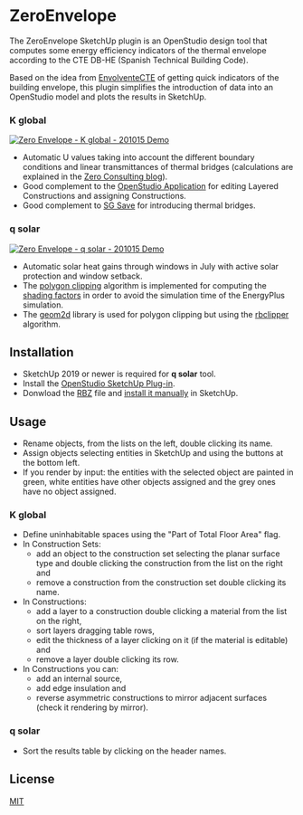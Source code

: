 # ZeroEnvelope

The ZeroEnvelope SketchUp plugin is an OpenStudio design tool that computes some energy efficiency indicators of the thermal envelope according to the CTE DB-HE (Spanish Technical Building Code).

Based on the idea from [EnvolventeCTE](https://pachi.github.io/envolventecte) of getting quick indicators of the building envelope, this plugin simplifies the introduction of data into an OpenStudio model and plots the results in SketchUp.

### K global

[![Zero Envelope - K global - 201015 Demo](http://img.youtube.com/vi/NnLzam9g170/0.jpg)](http://www.youtube.com/watch?v=NnLzam9g170 "K global demo")

* Automatic U values taking into account the different boundary conditions and linear transmittances of thermal bridges (calculations are explained in the [Zero Consulting blog](https://blog.zeroconsulting.com/nuevo-cte-he-2019-kglobal)).
* Good complement to the [OpenStudio Application](https://github.com/openstudiocoalition/OpenStudioApplication) for editing Layered Constructions and assigning Constructions.
* Good complement to [SG Save](http://www.efinovatic.es/energyPlus/) for introducing thermal bridges.

### q solar

[![Zero Envelope - q solar - 201015 Demo](http://img.youtube.com/vi/iTK3uvhkkqs/0.jpg)](http://www.youtube.com/watch?v=iTK3uvhkkqs "q solar demo")

* Automatic solar heat gains through windows in July with active solar protection and window setback.
* The [polygon clipping](https://bigladdersoftware.com/epx/docs/9-4/engineering-reference/shading-module.html#polygon-clipping) algorithm is implemented for computing the [shading factors](https://bigladdersoftware.com/epx/docs/9-4/engineering-reference/sky-radiance-model.html#shadowing-of-sky-diffuse-solar-radiation) in order to avoid the simulation time of the EnergyPlus simulation.
* The [geom2d](https://github.com/gettalong/geom2d) library is used for polygon clipping but using the [rbclipper](https://github.com/mieko/rbclipper) algorithm.


## Installation

* SketchUp 2019 or newer is required for **q solar** tool.
* Install the [OpenStudio SketchUp Plug-in](https://github.com/openstudiocoalition/openstudio-sketchup-plugin).
* Donwload the [RBZ](https://github.com/agonzalezesteve/ZeroEnvelope/releases/latest/download/zeroenvelope.rbz) file and [install it manually](https://help.sketchup.com/en/extension-warehouse/adding-extensions-sketchup#install-manual) in SketchUp.

## Usage

* Rename objects, from the lists on the left, double clicking its name.
* Assign objects selecting entities in SketchUp and using the buttons at the bottom left.
* If you render by input: the entities with the selected object are painted in green, white entities have other objects assigned and the grey ones have no object assigned.

### K global

* Define uninhabitable spaces using the "Part of Total Floor Area" flag.
* In Construction Sets:
  * add an object to the construction set selecting the planar surface type and double clicking the construction from the list on the right and
  * remove a construction from the construction set double clicking its name.
* In Constructions:
  * add a layer to a construction double clicking a material from the list on the right,
  * sort layers dragging table rows,
  * edit the thickness of a layer clicking on it (if the material is editable) and
  * remove a layer double clicking its row.
* In Constructions you can:
  * add an internal source,
  * add edge insulation and
  * reverse asymmetric constructions to mirror adjacent surfaces (check it rendering by mirror).

### q solar

* Sort the results table by clicking on the header names.

## License

[MIT](https://choosealicense.com/licenses/mit/)